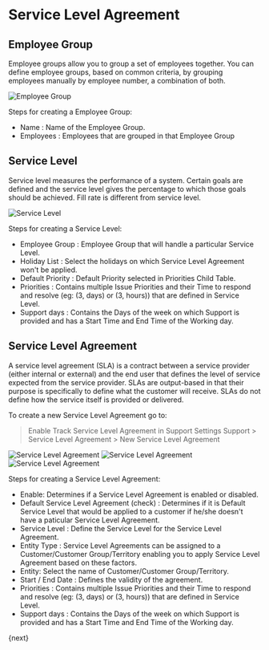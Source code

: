 <!-- add-breadcrumbs -->
# Service Level Agreement

## Employee Group

Employee groups allow you to group a set of employees together. You can define employee groups, based on common criteria, by grouping employees manually by employee number, a combination of both.

<img class="screenshot" alt="Employee Group" src="{{docs_base_url}}/assets/img/support/employee-group.gif">

Steps for creating a Employee Group:

 * Name : Name of the Employee Group.
 * Employees : Employees that are grouped in that Employee Group

## Service Level

Service level measures the performance of a system. Certain goals are defined and the service level gives the percentage to which those goals should be achieved. Fill rate is different from service level.

<img class="screenshot" alt="Service Level" src="{{docs_base_url}}/assets/img/support/sl.gif">

Steps for creating a Service Level:

 * Employee Group : Employee Group that will handle a particular Service Level.
 * Holiday List : Select the holidays on which Service Level Agreement won't be applied.
 * Default Priority : Default Priority selected in Priorities Child Table.
 * Priorities : Contains multiple Issue Priorities and their Time to respond and resolve (eg: (3, days) or (3, hours)) that are defined in Service Level.
 * Support days : Contains the Days of the week on which Support is provided and has a Start Time and End Time of the Working day.

## Service Level Agreement

A service level agreement (SLA) is a contract between a service provider (either internal or external) and the end user that defines the level of service expected from the service provider. SLAs are output-based in that their purpose is specifically to define what the customer will receive. SLAs do not define how the service itself is provided or delivered.

To create a new Service Level Agreement go to:
> Enable Track Service Level Agreement in Support Settings
> Support > Service Level Agreement > New Service Level Agreement

<img class="screenshot" alt="Service Level Agreement" src="{{docs_base_url}}/assets/img/support/supp-sett.png">
<img class="screenshot" alt="Service Level Agreement" src="{{docs_base_url}}/assets/img/support/sla-def.gif">
<img class="screenshot" alt="Service Level Agreement" src="{{docs_base_url}}/assets/img/support/sla-cust.gif">

Steps for creating a Service Level Agreement:

 * Enable: Determines if a Service Level Agreement is enabled or disabled.
 * Default Service Level Agreement (check) : Determines if it is Default Service Level that would be applied to a customer if he/she doesn't have a paticular Service Level Agreement.
 * Service Level : Define the Service Level for the Service Level Agreement.
 * Entity Type : Service Level Agreements can be assigned to a Customer/Customer Group/Territory enabling you to apply Service Level Agreement based on these factors.
 * Entity: Select the name of Customer/Customer Group/Territory.
 * Start / End Date : Defines the validity of the agreement.
 * Priorities : Contains multiple Issue Priorities and their Time to respond and resolve (eg: (3, days) or (3, hours)) that are defined in Service Level.
 * Support days : Contains the Days of the week on which Support is provided and has a Start Time and End Time of the Working day.

{next}

